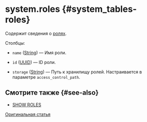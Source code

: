 # system.roles {#system_tables-roles}

Содержит сведения о [ролях](../../operations/access-rights.md#role-management).

Столбцы:

- `name` ([String](../../sql-reference/data-types/string.md)) — Имя роли.

- `id` ([UUID](../../sql-reference/data-types/uuid.md)) — ID роли.

- `storage` ([String](../../sql-reference/data-types/string.md)) — Путь к хранилищу ролей. Настраивается в параметре `access_control_path`.

## Смотрите также {#see-also}

-   [SHOW ROLES](../../sql-reference/statements/show.md#show-roles-statement)

[Оригинальная статья](https://clickhouse.tech/docs/ru/operations/system_tables/roles) <!--hide-->
